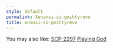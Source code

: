 ```yaml
---
style: default
permalink: Xenansi-si-gnihtyreve
title: enansi-si-gnihtyreve
---
```

You may also like:
[SCP-2297](http://scp-wiki.net/scp-2297)
[Playing God](http://scp-wiki.net/playing-god)